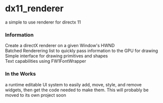# dx11_renderer
a simple to use renderer for directx 11

### Information
Create a directX renderer on a given Window's HWND                                                                                                                                
Batched Renderering list to quickly pass information to the GPU for drawing                                                                                                         
Simple interface for drawing primitives and shapes                                                                                                                                
Text capabilities using FW1FontWrapper

### In the Works
a runtime editable UI system to easily add, move, style, and remove widgets, then get the code needed to make them. This will probably be moved to its own project soon
